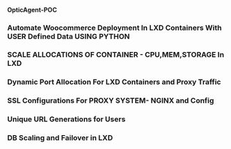 #### OpticAgent-POC
### Automate Woocommerce Deployment In LXD Containers With USER Defined Data USING PYTHON
### SCALE ALLOCATIONS OF CONTAINER - CPU,MEM,STORAGE In LXD
### Dynamic Port Allocation For LXD Containers and Proxy Traffic
### SSL Configurations For PROXY SYSTEM- NGINX and Config
### Unique URL Generations for Users
### DB Scaling and Failover in LXD


